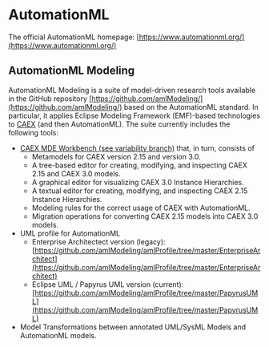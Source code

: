 # AutomationML

The official AutomationML homepage: [https://www.automationml.org/](https://www.automationml.org/)

## AutomationML Modeling
AutomationML Modeling is a suite of model-driven research tools available in the GitHub repository [https://github.com/amlModeling/](https://github.com/amlModeling/) based on the AutomationML standard. In particular, it applies Eclipse Modeling Framework (EMF)-based technologies to [CAEX](https://en.wikipedia.org/wiki/CAEX) (and then AutomationML). 
The suite currently includes the following tools:
- [CAEX MDE Workbench (see variability branch)](https://github.com/amlModeling/caex-workbench/tree/variability) that, in turn, consists of
  - Metamodels for CAEX version 2.15 and version 3.0.
  - A tree-based editor for creating, modifying, and inspecting CAEX 2.15 and CAEX 3.0 models.
  - A graphical editor for visualizing CAEX 3.0 Instance Hierarchies.
  - A textual editor for creating, modifying, and inspecting CAEX 2.15 Instance Hierarchies.
  - Modeling rules for the correct usage of CAEX with AutomationML.
  - Migration operations for converting CAEX 2.15 models into CAEX 3.0 models.
- UML profile for AutomationML
  - Enterprise Architectect version (legacy): [https://github.com/amlModeling/amlProfile/tree/master/EnterpriseArchitect](https://github.com/amlModeling/amlProfile/tree/master/EnterpriseArchitect)
  - Eclipse UML / Papyrus UML version (current): [https://github.com/amlModeling/amlProfile/tree/master/PapyrusUML](https://github.com/amlModeling/amlProfile/tree/master/PapyrusUML)
- Model Transformations between annotated UML/SysML Models and AutomationML models.

